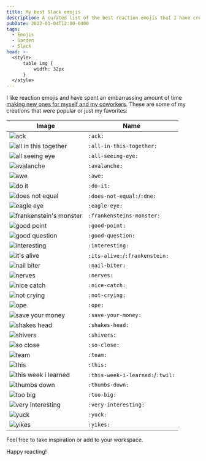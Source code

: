 ```yaml
---
title: My best Slack emojis
description: A curated list of the best reaction emojis that I have created for Slack
pubDate: 2022-01-04T12:00-0400
tags:
  - Emojis
  - Garden
  - Slack
head: >-
  <style>
      table img {
          width: 32px
      }
  </style>
---
```


I like reaction emojis and have spent an embarrassing amount of time [making new ones for myself and my coworkers](./tools-for-custom-slack-emojis). These are some of my creations that were popular or just my favorites:

| Image                                                            | Name                             |
| ---------------------------------------------------------------- | -------------------------------- |
| ![ack](/img/emojis/ack.jpg)                                      | `:ack:`                          |
| ![all in this together](/img/emojis/all-in-this-together.gif)    | `:all-in-this-together:`         |
| ![all seeing eye](/img/emojis/all-seeing-eye.jpg)                | `:all-seeing-eye:`               |
| ![avalanche](/img/emojis/avalanche.png)                          | `:avalanche:`                    |
| ![awe](/img/emojis/awe.gif)                                      | `:awe:`                          |
| ![do it](/img/emojis/do-it.gif)                                  | `:do-it:`                        |
| ![does not equal](/img/emojis/does-not-equal.png)                | `:does-not-equal:`/`:dne:`       |
| ![eagle eye](/img/emojis/eagle-eye.jpg)                          | `:eagle-eye:`                    |
| ![frankenstein's monster](/img/emojis/frankensteins-monster.jpg) | `:frankensteins-monster:`        |
| ![good point](/img/emojis/good-point.png)                        | `:good-point:`                   |
| ![good question](/img/emojis/good-question.png)                  | `:good-question:`                |
| ![interesting](/img/emojis/interesting.gif)                      | `:interesting:`                  |
| ![it's alive](/img/emojis/its-alive.jpg)                         | `:its-alive:`/`:frankenstein:`   |
| ![nail biter](/img/emojis/nail-biter.gif)                        | `:nail-biter:`                   |
| ![nerves](/img/emojis/nerves.gif)                                | `:nerves:`                       |
| ![nice catch](/img/emojis/nice-catch.png)                        | `:nice-catch:`                   |
| ![not crying](/img/emojis/not-crying.png)                        | `:not-crying:`                   |
| ![ope](/img/emojis/ope.png)                                      | `:ope:`                          |
| ![save your money](/img/emojis/save-your-money.png)              | `:save-your-money:`              |
| ![shakes head](/img/emojis/shakes-head.gif)                      | `:shakes-head:`                  |
| ![shivers](/img/emojis/shivers.gif)                              | `:shivers:`                      |
| ![so close](/img/emojis/so-close.jpg)                            | `:so-close:`                     |
| ![team](/img/emojis/team.gif)                                    | `:team:`                         |
| ![this](/img/emojis/this.png)                                    | `:this:`                         |
| ![this week i learned](/img/emojis/this-week-i-learned.png)      | `:this-week-i-learned:`/`:twil:` |
| ![thumbs down](/img/emojis/thumbs-down.gif)                      | `:thumbs-down:`                  |
| ![too big](/img/emojis/too-big.jpg)                              | `:too-big:`                      |
| ![very interesting](/img/emojis/very-interesting.gif)            | `:very-interesting:`             |
| ![yuck](/img/emojis/yuck.gif)                                    | `:yuck:`                         |
| ![yikes](/img/emojis/yikes.png)                                  | `:yikes:`                        |

Feel free to take inspiration or add to your workspace.

Happy reacting!
